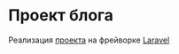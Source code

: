 # Проект блога
Реализация [проекта](https://github.com/tekerrr/skillbox_blog) на фрейворке [Laravel](https://laravel.com)
